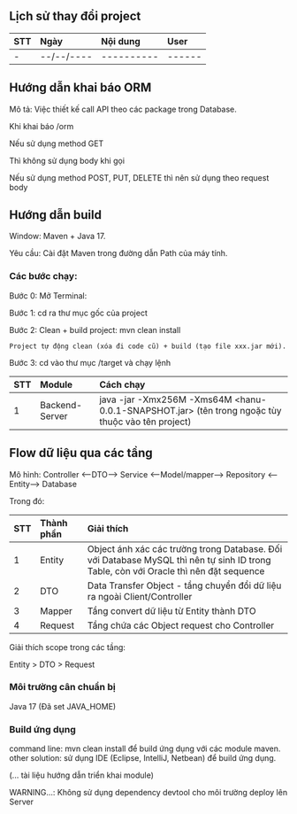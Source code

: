 ## Lịch sử thay đổi project

| STT | Ngày       | Nội dung   | User   |
|:----|:-----------|:-----------|:-------|
| -   | --/--/---- | ---------- | ------ |


## Hướng dẫn khai báo ORM

Mô tả: Việc thiết kế call API theo các package trong Database.

Khi khai báo /orm

Nếu sử dụng method GET

Thì không sử dụng body khi gọi

Nếu sử dụng method POST, PUT, DELETE thì nên sử dụng theo request body

## Hướng dẫn build

Window: Maven + Java 17.

Yêu cầu: Cài đặt Maven trong đường dẫn Path của máy tính.

### Các bước chạy:

Bước 0: Mở Terminal:

Bước 1: cd ra thư mục gốc của project

Bước 2: Clean + build project: mvn clean install

```
Project tự động clean (xóa đi code cũ) + build (tạo file xxx.jar mới).
```

Bước 3: cd vào thư mục /target và chạy lệnh

|STT| Module         | Cách chạy                                                                                        |
|:---|:---------------|:-------------------------------------------------------------------------------------------------|
|1| Backend-Server | java -jar -Xmx256M -Xms64M <hanu-0.0.1-SNAPSHOT.jar> (tên trong ngoặc tùy thuộc vào tên project) |

## Flow dữ liệu qua các tầng

Mô hình: Controller <--DTO--> Service <--Model/mapper--> Repository <--Entity--> Database

Trong đó:

|STT|Thành phần|Giải thích|
|:---|:---|:---|
|1|Entity|Object ánh xác các trường trong Database. Đối với Database MySQL thì nên tự sinh ID trong Table, còn với Oracle thì nên đặt sequence|
|2|DTO|Data Transfer Object - tầng chuyển đổi dữ liệu ra ngoài Client/Controller|
|3|Mapper|Tầng convert dữ liệu từ Entity thành DTO|
|4|Request|Tầng chứa các Object request cho Controller|


Giải thích scope trong các tầng:

Entity > DTO > Request

### Môi trường cân chuẩn bị

Java 17 (Đã set JAVA_HOME)

### Build ứng dụng

command line: mvn clean install để build ứng dụng với các module maven.
other solution: sử dụng IDE (Eclipse, IntelliJ, Netbean) để build ứng dụng.

(... tài liệu hướng dẫn triển khai module)

WARNING...: Không sử dụng dependency devtool cho môi trường deploy lên Server
